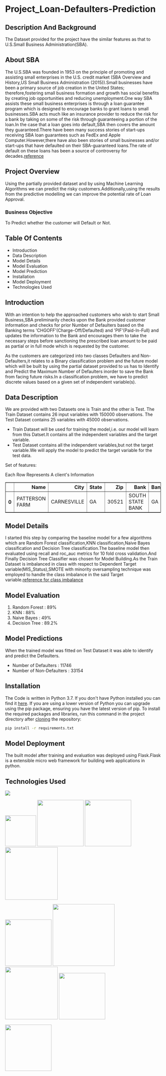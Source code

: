 # Project_Loan-Defaulters-Prediction

## Description And Background

The Dataset provided for the project have the similar features as that to U.S.Small Business Administration(SBA).

## About SBA

The U.S.SBA was founded in 1953 on the principle of promoting and assisting small enterprises in the U.S. credit market (SBA Overview and History,US Small Business Administration (2015)).Small businesses have been a primary source of job creation in the United States; therefore,fostering small business formation and growth has social benefits by creating job opportunities and reducing unemployment.One way SBA assists these small business enterprises is through a loan guarantee program which is designed to encourage banks to grant loans to small businesses.SBA acts much like an insurance provider to reduce the risk for a bank by taking on some of the risk through guaranteeing a portion of the loan.In the case that a loan goes into default,SBA then covers the amount they guaranteed.There have been many success stories of start-ups receiving SBA loan guarantees such as FedEx and Apple Computer.However,there have also been stories of small businesses and/or start-ups that have defaulted on their SBA-guaranteed loans.The rate of default on these loans has been a source of controversy for decades.[reference](https://www.tandfonline.com/doi/full/10.1080/10691898.2018.1434342)

## Project Overview

Using the partially provided dataset and by using Machine Learning Algorithms we can predict the risky customers.Additionally,using the results from the predictive modelling we can improve the potential rate of Loan Approval.

### Business Objective

To Predict whether the customer will Default or Not.

## Table Of Contents

* Introduction
* Data Description
* Model Details
* Model Evaluation
* Model Prediction
* Installation
* Model Deployment
* Technologies Used

## Introduction

With an intention to help the approached customers who wish to start Small Business,SBA preliminarily checks upon the Bank provided customer information and checks for prior Number of Defaulters based on the Banking terms 'CHGOFF'(Charge-Off/Defaulted) and 'PIF'(Paid-In-Full) and updates the information to the Bank and encourages them to take the necessary steps before sanctioning the prescribed loan amount to be paid as partial or in full mode which is requested by the customer.

As the customers are categorized into two classes Defaulters and Non-Defaulters,it relates to a Binary classification problem and the future model which will be built by using the partial dataset provided to us has to Identify and Predict the Maximum Number of Defaulters inorder to save the Bank from facing future risks.In a classification problem, we have to predict discrete values based on a given set of independent variable(s).

## Data Description

We are provided with two Datasets one is Train and the other is Test.
The Train Dataset contains 26 input variables with 150000 observations.
The Test Dataset contains 25 variables with 45000 observations.

* Train Dataset will be used for training the model,i.e. our model will learn from this Datset.It contains all the independent variables and the target variable.
* Test Dataset contains all the independent variables,but not the target variable.We will apply the model to predict the target variable for the test data.

Set of features:
 <p align="center">
   </p>
   Each Row Represents A client's Information
<div>
<table border="1" class="dataframe">
  <thead>
    <tr style="text-align: right;">
      <th></th>
      <th>Name</th>
      <th>City</th>
      <th>State</th>
      <th>Zip</th>
      <th>Bank</th>
      <th>BankState</th>
      <th>CCSC</th>
      <th>ApprovalDate</th>
      <th>ApprovalFy</th>
      <th>Term</th>
      <th>NoEmp</th>
      <th>NewExist</th>
      <th>CreateJob</th>
      <th>RetainedJob</th>
      <th>FranchiseCode</th>
      <th>UrbanRural</th>
      <th>RevLineCr</th>
      <th>LowDoc</th>
      <th>ChgOffDate</th>
      <th>DisbursementDate</th>
      <th>DisbursementGross</th>
      <th>SBA_Gross</th>
      <th>MIS_Status</th>
      <th>ChgOffPrinGr</th>
      <th>GrAppv</th>
      <th>SBA_Appv</th>    
    </tr>
  </thead>
  <tbody>
    <tr>
      <th>0</th>
      <td>PATTERSON FARM</td>
      <td>CARNESVILLE</td>
      <td>GA</td>
      <td>30521</td>
      <td>SOUTH STATE BANK</td>
      <td>GA</td>
      <td>112310</td>
      <td>2-Mar-98</td>
      <td>1998</td>
      <td>180</td>
      <td>2</td>
      <td>2</td>
      <td>0</td>
      <td>0</td>
      <td>1</td>
      <td>0</td>
      <td>N</td>
      <td>N</td>
      <td>Nan</td>
      <td>31-Jul-98</td>
      <td>$765,000.00</td>
      <td>$0.00</td>
      <td>PIF</td>
      <td>$0.00</td>
      <td>$765,000.00</td>
      <td>$573,750.00</td>     
    </tr>
  </tbody>
</table>
</div>

## Model Details

I started this step by comparing the baseline model for a few algorithms which are Random Forest classification,KNN classification,Naive Bayes classification and Decision Tree classification.The baseline model then evaluated using recall and roc_auc metrics for 10 fold cross validation.And Finally Decision Tree Classifier was chosen for Model Building.As the Train Dataset is imbalanced in class with respect to Dependent Target variable(MIS_Status),SMOTE with minority oversampling technique was employed to handle the class imbalance in the said Target variable.[reference for class imbalance](https://towardsdatascience.com/methods-for-dealing-with-imbalanced-data-5b761be45a18)

## Model Evaluation

1. Random Forest : 89%
2. KNN : 88%
3. Naive Bayes : 49%
4. Decision Tree : 89.2%

## Model Predictions

When the trained model was fitted on Test Dataset it was able to identify and predict the Defaulters.

* Number of Defaulters : 11746
* Number of Non-Defaulters : 33154

## Installation
The Code is written in Python 3.7. If you don't have Python installed you can find it [here](https://www.python.org/downloads/). If you are using a lower version of Python you can upgrade using the pip package, ensuring you have the latest version of pip. To install the required packages and libraries, run this command in the project directory after [cloning](https://www.howtogeek.com/451360/how-to-clone-a-github-repository/) the repository:
```bash
pip install -r requirements.txt
```
## Model Deployment

The built model after training and evaluation was deployed using Flask.Flask is a extensible micro web framework for building web applications in python.

## Technologies Used

![](https://forthebadge.com/images/badges/made-with-python.svg)

[<img target="_blank" src="https://numpy.org/images/logos/numpy.svg" width=100>](https://numpy.org)    [<img target="_blank" src="https://upload.wikimedia.org/wikipedia/commons/thumb/e/ed/Pandas_logo.svg/450px-Pandas_logo.svg.png" width=150>](https://pandas.pydata.org)    [<img target="_blank" src="https://scikit-learn.org/stable/_static/scikit-learn-logo-small.png" width=150>](https://scikit-learn.org/stable)   [<img target="_blank" src="https://www.statsmodels.org/stable/_images/statsmodels-logo-v2-horizontal.svg" width=170>](https://www.statsmodels.org)

[<img target="_blank" src="https://flask.palletsprojects.com/en/1.1.x/_images/flask-logo.png" width=150>](https://flask.palletsprojects.com/en/1.1.x/) [<img target="_blank" src="https://number1.co.za/wp-content/uploads/2017/10/gunicorn_logo-300x85.png" width=200>](https://gunicorn.org) [<img target="_blank" src="https://matplotlib.org/_static/logo2_compressed.svg" width=170>](https://matplotlib.org)      [<img target="_blank" src="https://seaborn.pydata.org/_static/logo-wide-lightbg.svg" width=150>](https://seaborn.pydata.org)

[<img target="_blank" src="https://jupyter.org/assets/nav_logo.svg" width=150>](https://jupyter.org)






